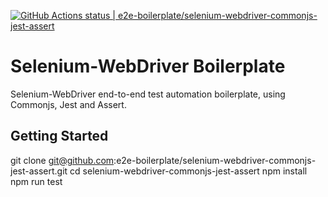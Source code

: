 [![GitHub Actions status | e2e-boilerplate/selenium-webdriver-commonjs-jest-assert](https://github.com/e2e-boilerplate/selenium-webdriver-commonjs-jest-assert/workflows/selenium-webdriver-commonjs-jest-assert/badge.svg)](https://github.com/e2e-boilerplate/selenium-webdriver-commonjs-jest-assert/actions?workflow=selenium-webdriver-commonjs-jest-assert)

# Selenium-WebDriver Boilerplate

Selenium-WebDriver end-to-end test automation boilerplate, using Commonjs, Jest and Assert.

## Getting Started

git clone git@github.com:e2e-boilerplate/selenium-webdriver-commonjs-jest-assert.git
cd selenium-webdriver-commonjs-jest-assert
npm install
npm run test

